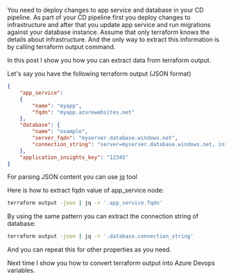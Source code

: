 ﻿You need to deploy changes to app service and database in your CD pipeline.
As part of your CD pipeline first you deploy changes to infrastructure and after that you update app service and run migrations against your database instance.
Assume that only terraform knows the details about infrastructure. And the only way to extract this information is by calling terraform output command.

In this post I show you how you can extract data from terraform output.

Let's say you have the following terraform output (JSON format)

```json
{
    "app_service": 
    {
        "name": "myapp",
        "fqdn": "myapp.azurewebsites.net"
    },
    "database": {
        "name": "example",
        "server_fqdn": "myserver.database.windows.net",
        "connection_string": "server=myserver.database.windows.net, initial catalog=example"
    },
    "application_insights_key": "12345"
}
```
For parsing JSON content you can use [jq](https://stedolan.github.io/jq/) tool

Here is how to extract fqdn value of app_service node:
```bash
terraform output -json | jq -r '.app_service.fqdn'
```
By using the same pattern you can extract the connection string of database:
```bash
terraform output -json | jq -r '.database.connection_string'
```
And you can repeat this for other properties as you need.

Next time I show you how to convert terraform output into Azure Devops variables.
